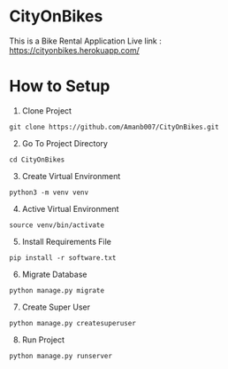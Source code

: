 # CityOnBikes
This is a Bike Rental Application
Live link : https://cityonbikes.herokuapp.com/

# How to Setup
1. Clone Project
```
git clone https://github.com/Amanb007/CityOnBikes.git
```

2. Go To Project Directory
```
cd CityOnBikes
```
3. Create Virtual Environment
```
python3 -m venv venv
```
4. Active Virtual Environment
```
source venv/bin/activate
```
5. Install Requirements File
```
pip install -r software.txt
```
6. Migrate Database
```
python manage.py migrate
```
7. Create Super User
```
python manage.py createsuperuser
```
8. Run Project
```
python manage.py runserver
```
